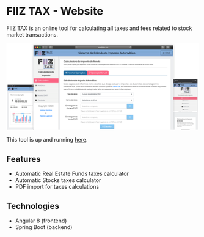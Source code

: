 # FIIZ TAX - Website

FIIZ TAX is an online tool for calculating all taxes and
fees related to stock market transactions.

![](images/bk_novo.png)

This tool is up and running [here](https://jaimedantas.com/fiiz-tax/).

## Features

- Automatic Real Estate Funds taxes calculator
- Automatic Stocks taxes calculator
- PDF import for taxes calculations

## Technologies
- Angular 8 (frontend)
- Spring Boot (backend)


